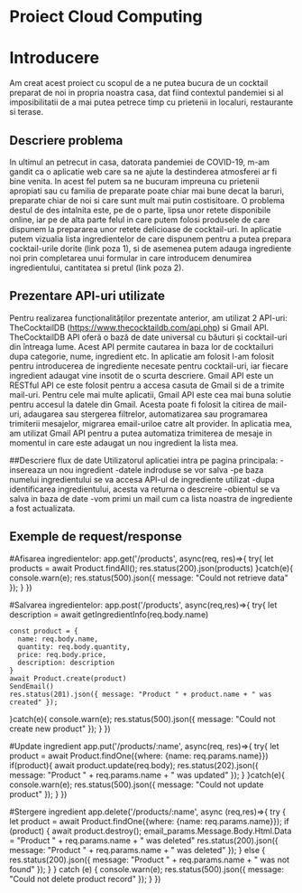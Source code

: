 # Proiect Cloud Computing

# Introducere
Am creat acest proiect cu scopul de a ne putea bucura de un cocktail preparat de noi in propria noastra casa, dat fiind contextul pandemiei si al imposibilitatii de a mai putea petrece timp cu prietenii in localuri, restaurante si terase.

## Descriere problema
In ultimul an petrecut in casa, datorata pandemiei de COVID-19, m-am gandit ca o aplicatie web care sa ne ajute la destinderea atmosferei ar fi bine venita. In acest fel putem sa ne bucuram impreuna cu prietenii apropiati sau cu familia de preparate poate chiar mai bune decat la baruri, preparate chiar de noi si care sunt mult mai putin costisitoare. O problema destul de des intalnita este, pe de o parte, lipsa unor retete disponibile online, iar pe de alta parte felul in care putem folosi produsele de care dispunem la prepararea unor retete delicioase de cocktail-uri. 
In aplicatie putem vizualia lista ingredientelor de care dispunem pentru a putea prepara cocktail-urile dorite (link poza 1), si de asemenea putem adauga ingrediente noi prin completarea unui formular in care introducem denumirea ingredientului, cantitatea si pretul (link poza 2).

## Prezentare API-uri utilizate
Pentru realizarea funcționalităților prezentate anterior, am utilizat 2 API-uri: TheCocktailDB (https://www.thecocktaildb.com/api.php) si Gmail API.
TheCocktailDB API  oferă o bază de date universal cu băuturi și cocktail-uri din întreaga lume. Acest API permite cautarea in baza lor de cocktailuri dupa categorie, nume, ingredient etc. In aplicatie am folosit l-am folosit pentru introducerea de ingrediente necesate pentru cocktail-uri, iar fiecare ingredient adaugat vine insotit de o scurta descriere.
Gmail API este un RESTful API ce este folosit pentru a accesa casuta de Gmail si de a trimite mail-uri. Pentru cele mai multe aplicatii, Gmail API este cea mai buna solutie pentru accesul la datele din Gmail. Acesta poate fi folosit la citirea de mail-uri, adaugarea sau stergerea filtrelor, automatizarea sau programarea trimiterii mesajelor, migrarea email-uriloe catre alt provider.
In aplicatia mea, am utilizat Gmail API pentru a putea automatiza trimiterea de mesaje in momentul in care este adaugat un nou ingredient la lista mea.

##Descriere flux de date
Utilizatorul aplicatiei intra pe pagina principala:
-insereaza un nou ingredient
-datele indroduse se vor salva 
-pe baza numelui ingredientului se va accesa API-ul de ingrediente utilizat
-dupa identificarea ingredientului, acesta va returna o descreire
-obientul se va salva in baza de date
-vom primi un mail cum ca lista noastra de ingrediente a fost actualizata.

## Exemple de request/response
#Afisarea ingredientelor:
app.get('/products', async(req, res)=>{
  try{
    let products = await Product.findAll();
    res.status(200).json(products)
  }catch(e){
    console.warn(e);
    res.status(500).json({ message: "Could not retrieve data" });
  }
})

#Salvarea ingredientelor:
app.post('/products', async(req,res)=>{
  try{
    let description = await getIngredientInfo(req.body.name)
    
    const product = {
      name: req.body.name,
      quantity: req.body.quantity,
      price: req.body.price,
      description: description
    }
    await Product.create(product)
    SendEmail()
    res.status(201).json({ message: "Product " + product.name + " was created" });
  }catch(e){
    console.warn(e);
    res.status(500).json({ message: "Could not create new product" });
  } 
})

#Update ingredient
app.put('/products/:name', async(req, res)=>{
  try{
    let product = await Product.findOne({where: {name: req.params.name}})
    if(product){
      await product.update(req.body);
      res.status(202).json({ message: "Product " + req.params.name + " was updated" });
    }
  }catch(e){
    console.warn(e);
    res.status(500).json({ message: "Could not update product" });
  }
})

#Stergere ingredient
app.delete('/products/:name', async (req,res)=>{
  try {
    let product = await Product.findOne({where: {name: req.params.name}});
    if (product) {
      await product.destroy();
      email_params.Message.Body.Html.Data = "Product " + req.params.name + " was deleted"
      res.status(200).json({ message: "Product " + req.params.name + " was deleted" });
    } else {
      res.status(200).json({ message: "Product " + req.params.name + " was not found" });
    }
  } catch (e) {
    console.warn(e);
    res.status(500).json({ message: "Could not delete product record" });
  }
})
